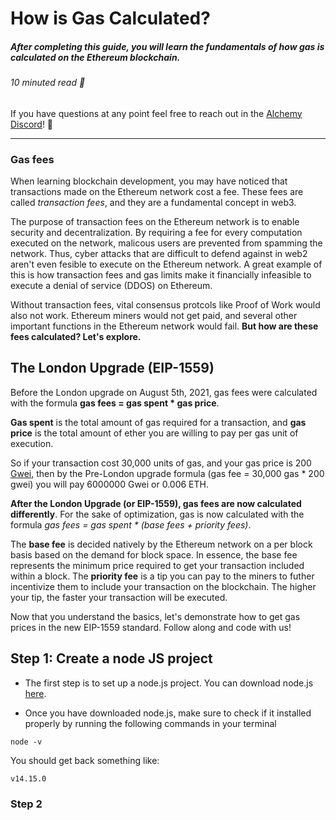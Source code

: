 # How is Gas Calculated? 
##### After completing this guide, you will learn the fundamentals of how gas is calculated on the Ethereum blockchain. 
###### 10 minuted read 📖

If you have questions at any point feel free to reach out in the [Alchemy Discord](https://discord.com/invite/mMGsVgd)! 🚀

_______
### Gas fees

When learning blockchain development, you may have noticed that transactions made on the Ethereum network cost a fee. These fees are called *transaction fees*, and they are a fundamental concept in web3.

The purpose of transaction fees on the Ethereum network is to enable security and decentralization. By requiring a fee for every computation executed on the network, malicous users are prevented from spamming the network. Thus, cyber attacks that are difficult to defend against in web2 aren't even fesible to execute on the Ethereum network. A great example of this is how transaction fees and gas limits make it financially infeasible to execute a denial of service (DDOS) on Ethereum. 

Without transaction fees, vital consensus protcols like Proof of Work would also not work. Ethereum miners would not get paid, and several other important functions in the Ethereum network would fail. **But how are these fees calculated? Let's explore.**



## The London Upgrade (EIP-1559)

Before the London upgrade on August 5th, 2021, gas fees were calculated with the formula **gas fees = gas spent * gas price**. 

**Gas spent** is the total amount of gas required for a transaction, and **gas price** is the total amount of ether you are willing to pay per gas unit of execution. 

So if your transaction cost 30,000 units of gas, and your gas price is 200 [Gwei](https://www.investopedia.com/terms/g/gwei-ethereum.asp#:~:text=Gwei%20is%20a%20denomination%20of,interference%20from%20a%20third%20party.), then by the Pre-London upgrade formula (gas fee = 30,000 gas * 200 gwei) you will pay 6000000 Gwei or 0.006 ETH. 

**After the London Upgrade (or EIP-1559), gas fees are now calculated differently**. For the sake of optimization, gas is now calculated with the formula *gas fees = gas spent * (base fees + priority fees)*. 

The **base fee** is decided natively by the Ethereum network on a per block basis based on the demand for block space. In essence, the base fee represents the minimum price required to get your transaction included within a block. The **priority fee** is a tip you can pay to the miners to futher incentivize them to include your transaction on the blockchain. The higher your tip, the faster your transaction will be executed. 

Now that you understand the basics, let's demonstrate how to get gas prices in the new EIP-1559 standard. Follow along and code with us!


## Step 1: Create a node JS project

* The first step is to set up a node.js project. You can download node.js [here](https://nodejs.org/en/download/). 

* Once you have downloaded node.js, make sure to check if it installed properly by running the following commands in your terminal

 ```
 node -v
  ```
  
  You should get back something like:

 ```
 v14.15.0
  ```

### Step 2

